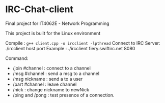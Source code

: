 # IRC-Chat-client
Final project for IT4062E - Network Programming

This project is built for the Linux environment

Compile : `g++ client.cpp -o ircclient -lpthread`
Connect to IRC Server: ./ircclient host port 
Example : ./ircclient fiery.swiftirc.net 8080

Command:
- /join #channel : connect to a channel 
- /msg #channel <msg> : send a msg to a channel 
- /msg nickname <msg>: send a <msg> to a user
- /part #channel : leave channel
- /nick <newNick> : change nickname to newNick
- /ping and /pong : test presence of a connection.
